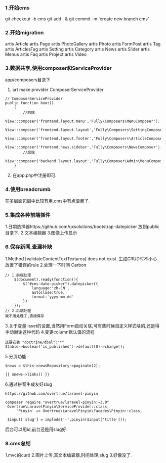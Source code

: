 ### 1.开始cms
git checkout -b cms 
git add . & git commit -m 'create new branch cms'

### 2.开始migration
artis Article
artis Page
artis PhotoGallery
artis Photo 
artis FormPost
artis Tag 
artis ArticlesTag
artis Setting
artis Category
artis News 
artis Slider
artis Menus 
artis Faq
artis Project 
artis Video

### 3.数据共享,使用composer和ServiceProvider
app/composers目录下
1. art make:provider ComposerServiceProvider 
```
// ComposerServiceProvider
public function boot()
    {
        //前端
        View::composer('frontend.layout.menu','Fully\Composers\MenuComposer');
        View::composer('frontend.layout.layout','Fully\Composers\SettingComposer');
        View::composer('frontend.layout.footer','Fully\Composers\ArticleComposer');
        View::composer('frontend.news.sidebar','Fully\Composers\NewsComposer');
        //后端
        View::composer('backend.layout.layout','Fully\Composer\Admin\MenuComposer');
    }
```

2. 在app.php中注册即可.

### 4.使用breadcrumb
在多层面包屑中比较有用,cms中有点浪费了.

### 5.集成各种前端插件
1.日期选择器https://github.com/uxsolutions/bootstrap-datepicker
放到public目录下.
2.文本编辑器
3.图像上传显示

### 6.保存新闻,查漏补缺
1.Method [validateContentTextTextarea] does not exist. 生成CRUD时不小心放置了错误的rule
2.处理一下时间 Carbon
```
// 1.前端处理
    $(document).ready(function(){
        $("#cms-date-picker").datepicker({
            language:'zh-CN',
            autoclose:true,
            format:'yyyy-mm-dd'
        })
    });
// 2.后端处理
就不用处理了,直接保存
```
3.关于变量 isset的设置,当然用Form自动关联,可有些时候自定义样式啥的,还是得手动谢谢这种代码
4.变更column默认值的流程
```
还要安装 "doctrine/dbal":"*"
$table->boolean('is_published')->default(0)->change();
```
5.分页功能
```
$news = $this->newsRepository->paginate(2);

{{ $news->links() }}
```

6.通过拼音生成友好slug
```
https://github.com/overtrue/laravel-pinyin

composer require "overtrue/laravel-pinyin:~3.0"
 Overtrue\LaravelPinyin\ServiceProvider::class,
     'Pinyin' => Overtrue\LaravelPinyin\Facades\Pinyin::class,
     
 $input['slug'] = implode('-',pinyin($input['title']));
```
后台可以用id,前台还是用slug好.

### 8.cms总结
1.mvc的curd
2.图片上传,富文本编辑器,时间处理,slug
3.好像没了.














